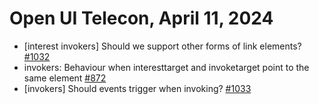 Open UI Telecon, April 11, 2024
===================================

  * [interest invokers] Should we support other forms of link elements? [#1032](https://github.com/openui/open-ui/issues/1032)
  * invokers: Behaviour when interesttarget and invoketarget point to the same element [#872](https://github.com/openui/open-ui/issues/872)
  * [invokers] Should events trigger when invoking? [#1033](https://github.com/openui/open-ui/issues/1033)
